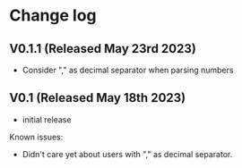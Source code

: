 # Change log

## V0.1.1 (Released May 23rd 2023)
- Consider "," as decimal separator when parsing numbers

## V0.1 (Released May 18th 2023)
- initial release

Known issues:
 - Didn't care yet about users with "," as decimal separator.
